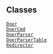 ## Classes

<a href="../object/Doer.html#Doer" target="main"><code>Doer</code></a>  
<a href="../object/DoerCmd.html#DoerCmd"
target="main"><code>DoerCmd</code></a>  
<a href="../object/DoerParser.html#DoerParser"
target="main"><code>DoerParser</code></a>  
<a href="../object/DoerParserTable.html#DoerParserTable"
target="main"><code>DoerParserTable</code></a>  
<a href="../object/Redirector.html#Redirector"
target="main"><code>Redirector</code></a>  
